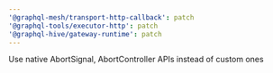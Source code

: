 ```yaml
---
'@graphql-mesh/transport-http-callback': patch
'@graphql-tools/executor-http': patch
'@graphql-hive/gateway-runtime': patch
---
```


Use native AbortSignal, AbortController APIs instead of custom ones
